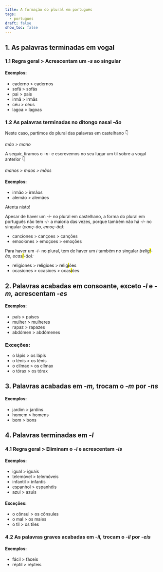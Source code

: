 ```yaml
---
title: A formação do plural em português
tags:
  - portugues
draft: false
show_toc: false
---
```

## 1. As palavras terminadas em vogal

### 1.1 Regra geral > Acrescentam um *-s* ao singular

#### Exemplos:
- caderno > cadernos
- sofá > sofás
- pai > pais
- irmã > irmãs
- céu > céus
- lagoa > lagoas

### 1.2 As palavras terminadas no ditongo nasal *-ão*

Neste caso, partimos do plural das palavras em castelhano 👇

*mão > mano*

A seguir, tiramos o *-n-* e escrevemos no seu lugar um til sobre a vogal anterior 👇

*manos > maos > mãos*

#### Exemplos:

- irmão > irmãos
- alemão > alemães

<article>
Atenta nisto!

Apesar de haver um *-i-* no plural em castelhano, a forma do plural em português não tem *-i-* a maioria das vezes, porque também não há *-i-* no singular (*canç-ão, emoç-ão):* 

- canc~~i~~ones > cançoes > canções 
- emoc~~i~~ones > emoçoes > emoções

Para haver um *-i-* no plural, tem de haver um *i* também no singular *(relig<mark>i</mark>-ão, ocas<mark>i</mark>-ão):* 

- religiones > religioes > relig<mark>i</mark>ões
- ocasiones > ocasioes > ocas<mark>i</mark>ões
  
</article>

## 2. Palavras acabadas em consoante, exceto *-l* e *-m,* acrescentam *-es*

#### Exemplos:

- país > países
- mulher > mulheres
- rapaz > rapazes
- abdómen > abdómenes
  
### Exceções: 
- o lápis > os lápis
- o ténis > os ténis
- o clímax > os clímax
- o tórax > os tórax


## 3. Palavras acabadas em *-m,* trocam o *-m* por *-ns*

#### Exemplos:

- jardim > jardins
- homem > homens
- bom > bons


## 4. Palavras terminadas em *-l*

### 4.1 Regra geral > Eliminam o *-l* e acrescentam *-is*

#### Exemplos:

- igual >  iguais
- telemóvel > telemóveis
- infantil > infantis
- espanhol > espanhóis
- azul > azuis

#### Exceções: 

- o cônsul > os cônsules 
- o mal > os males
- o til > os tiles

### 4.2 As palavras graves acabadas em *-il,* trocam o *-il* por -*eis*

#### Exemplos:

- fácil > fáceis
- réptil > répteis

